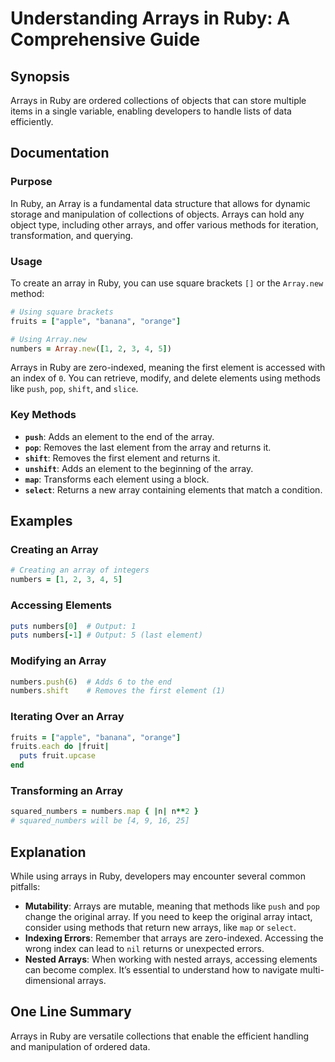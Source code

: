 <!--
Meta Description: # Understanding Arrays in Ruby: A Comprehensive Guide ## Synopsis Arrays in Ruby are ordered collections of objects that can store multiple items in a...
Meta Keywords: array, arrays, ruby, element, numbers
-->

# Understanding Arrays in Ruby: A Comprehensive Guide

## Synopsis
Arrays in Ruby are ordered collections of objects that can store multiple items in a single variable, enabling developers to handle lists of data efficiently.

## Documentation
### Purpose
In Ruby, an Array is a fundamental data structure that allows for dynamic storage and manipulation of collections of objects. Arrays can hold any object type, including other arrays, and offer various methods for iteration, transformation, and querying.

### Usage
To create an array in Ruby, you can use square brackets `[]` or the `Array.new` method:

```ruby
# Using square brackets
fruits = ["apple", "banana", "orange"]

# Using Array.new
numbers = Array.new([1, 2, 3, 4, 5])
```

Arrays in Ruby are zero-indexed, meaning the first element is accessed with an index of `0`. You can retrieve, modify, and delete elements using methods like `push`, `pop`, `shift`, and `slice`.

### Key Methods
- **`push`**: Adds an element to the end of the array.
- **`pop`**: Removes the last element from the array and returns it.
- **`shift`**: Removes the first element and returns it.
- **`unshift`**: Adds an element to the beginning of the array.
- **`map`**: Transforms each element using a block.
- **`select`**: Returns a new array containing elements that match a condition.

## Examples
### Creating an Array
```ruby
# Creating an array of integers
numbers = [1, 2, 3, 4, 5]
```

### Accessing Elements
```ruby
puts numbers[0]  # Output: 1
puts numbers[-1] # Output: 5 (last element)
```

### Modifying an Array
```ruby
numbers.push(6)  # Adds 6 to the end
numbers.shift    # Removes the first element (1)
```

### Iterating Over an Array
```ruby
fruits = ["apple", "banana", "orange"]
fruits.each do |fruit|
  puts fruit.upcase
end
```

### Transforming an Array
```ruby
squared_numbers = numbers.map { |n| n**2 }
# squared_numbers will be [4, 9, 16, 25]
```

## Explanation
While using arrays in Ruby, developers may encounter several common pitfalls:
- **Mutability**: Arrays are mutable, meaning that methods like `push` and `pop` change the original array. If you need to keep the original array intact, consider using methods that return new arrays, like `map` or `select`.
- **Indexing Errors**: Remember that arrays are zero-indexed. Accessing the wrong index can lead to `nil` returns or unexpected errors.
- **Nested Arrays**: When working with nested arrays, accessing elements can become complex. It’s essential to understand how to navigate multi-dimensional arrays.

## One Line Summary
Arrays in Ruby are versatile collections that enable the efficient handling and manipulation of ordered data.